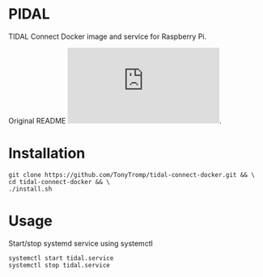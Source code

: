 # PIDAL

TIDAL Connect Docker image and service for Raspberry Pi.

Original README ![here](https://github.com/TonyTromp/tidal-connect-docker/blob/master/README.md).

# Installation

```
git clone https://github.com/TonyTromp/tidal-connect-docker.git && \
cd tidal-connect-docker && \
./install.sh
```

# Usage

Start/stop systemd service using systemctl
```
systemctl start tidal.service
systemctl stop tidal.service
```
